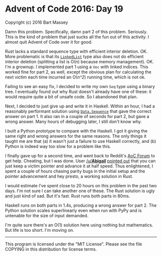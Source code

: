 # Advent of Code 2016: Day 19
Copyright (c) 2016 Bart Massey

Damn this problem. Specifically, damn part 2 of this
problem. Seriously. This is the kind of problem that just
sucks all the fun out of this activity. I almost quit Advent
of Code over it for good.

Rust lacks a standard sequence type with efficient interior
deletion. OK. More problematic is that its
[`LinkedList`](http://doc.rust-lang.org/std/collections/struct.LinkedList.html)
type also does not do efficient interior deletion (splitting
a list is O(*n*) because memory management). OK. I'm a
grownup. I implemented part 1 using a `Vec` with linked
indices. This worked fine for part 2, as well, except the
obvious plan for calculating the next victim each time
incurred an O(*n^2*) running time, which is not ok.

Failing to see an easy fix, I decided to write my own `Seq`
type using a binary tree. I eventually found out why Rust
doesn't already have one of these: it would require quite a
bit of unsafe code. So I abandoned that plan.

Next, I decided to just give up and write it in
Haskell. Within an hour, I had a reasonably performant
solution using
[`Data.Sequence`](http://hackage.haskell.org/package/containers-0.5.9.1/docs/Data-Sequence.html)
that gave the correct answer on part 1.  It also ran in a
couple of seconds for part 2, but gave a wrong answer. Many
hours of debugging later, I still don't know why.

I built a Python prototype to compare with the Haskell. I
got it giving the same right and wrong answers for the same
reasons. The only things it taught me are that (a) it wasn't
just a failure to use Haskell correctly, and (b) Python is
indeed way too slow for a problem like this.

I finally gave up for a second time, and went back to
Reddit's [AoC Forum](http://www.reddit.com/r/adventofcode/)
to get help. Cheating, but I was done.
User
[/u/__Abigail__](https://www.reddit.com/user/__Abigail__)
[pointed out](https://www.reddit.com/r/adventofcode/comments/5j8e97/2016_day_19_part_2c_feels_like_im_waiting_for/dbe7hgs/)
that you can just keep a victim pointer and advance it at
half speed. Thus enlightened, I spent a couple of hours
chasing parity bugs in the initial setup and the pointer
advancement and hey presto, a working solution in Rust.

I would estimate I've spent close to 20 hours on this
problem in the past two days. I'm not sure I can take
another one of these. The Rust solution is ugly and just
kind of sad. But it's fast. Rust runs both parts in 80ms.

Haskell runs on both parts in 1.4s, producing a wrong answer
for part 2.  The Python solution scales superlinearly even
when run with PyPy and is untenable for the size of input
demanded.

I'm quite sure there's an O(1) solution here using nothing
but mathematics. But life is too short. I'm moving on.

---

This program is licensed under the "MIT License".
Please see the file COPYING in this distribution
for license terms.
